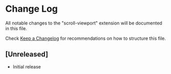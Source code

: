 # Change Log

All notable changes to the "scroll-viewport" extension will be documented in this file.

Check [Keep a Changelog](http://keepachangelog.com/) for recommendations on how to structure this file.

## [Unreleased]

- Initial release